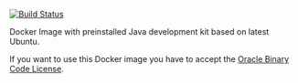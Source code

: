 [![Build Status](https://semaphoreci.com/api/v1/ixilon/docker-java/branches/7-jdk/badge.svg)](https://semaphoreci.com/ixilon/docker-java)

Docker Image with preinstalled Java development kit based on latest Ubuntu.

If you want to use this Docker image you have to accept the
[Oracle Binary Code License](http://www.oracle.com/technetwork/java/javase/terms/license/index.html).
